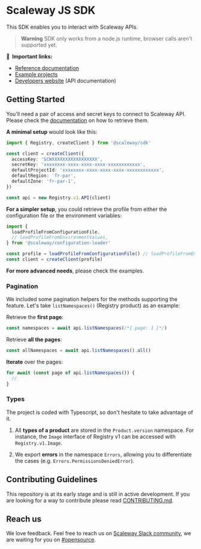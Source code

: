 # Scaleway JS SDK

This SDK enables you to interact with Scaleway APIs.

> **Warning**
> SDK only works from a node.js runtime, browser calls aren't supported yet.

**🔗  Important links:**
* [Reference documentation](https://scaleway.github.io/scaleway-sdk-js)
* [Example projects](./examples)
* [Developers website](https://developers.scaleway.com) (API documentation)

## Getting Started

You'll need a pair of access and secret keys to connect to Scaleway API. Please check the [documentation](https://www.scaleway.com/en/docs/console/my-project/how-to/generate-api-key/) on how to retrieve them.

**A minimal setup** would look like this:

```ts
import { Registry, createClient } from '@scaleway/sdk'

const client = createClient({
  accessKey: 'SCWXXXXXXXXXXXXXXXXX',
  secretKey: 'xxxxxxxx-xxxx-xxxx-xxxx-xxxxxxxxxxxx',
  defaultProjectId: 'xxxxxxxx-xxxx-xxxx-xxxx-xxxxxxxxxxxx',
  defaultRegion: 'fr-par',
  defaultZone: 'fr-par-1',
})

const api = new Registry.v1.API(client)
```

**For a simpler setup**, you could retrieve the profile from either the configuration file or the environment variables:

```ts
import { 
  loadProfileFromConfigurationFile, 
  // loadProfileFromEnvironmentValues,
} from '@scaleway/configuration-loader'

const profile = loadProfileFromConfigurationFile() // loadProfileFromEnvironmentValues()
const client = createClient(profile)
```

**For more advanced needs**, please check the examples.

### Pagination

We included some pagination helpers for the methods supporting the feature. Let's take `listNamespaces()` (Registry product) as an example:

Retrieve the **first page**:

```ts
const namespaces = await api.listNamespaces(/*{ page: 1 }*/)
```

Retrieve **all the pages**:
```ts
const allNamespaces = await api.listNamespaces().all()
```

**Iterate** over the pages:
```ts
for await (const page of api.listNamespaces()) {
  // 
}
```

### Types

The project is coded with Typescript, so don't hesitate to take advantage of it.

1. All **types of a product** are stored in the `Product.version` namespace. For instance, the `Image` interface of Registry v1 can be accessed with `Registry.v1.Image`.

2. We export **errors** in the namespace `Errors`, allowing you to differentiate the cases (e.g. `Errors.PermissionsDeniedError`).

## Contributing Guidelines

This repository is at its early stage and is still in active development.
If you are looking for a way to contribute please read [CONTRIBUTING.md](./CONTRIBUTING.md).

## Reach us

We love feedback. Feel free to reach us on [Scaleway Slack community](https://slack.scaleway.com/), we are waiting for you on [#opensource](https://scaleway-community.slack.com/app_redirect?channel=opensource).
